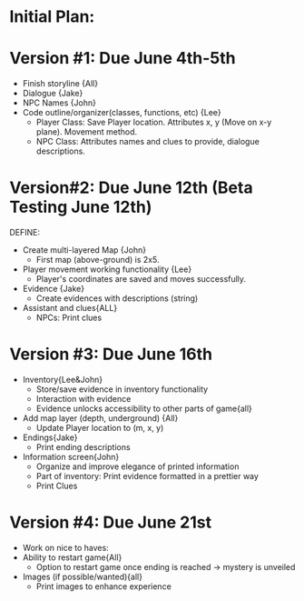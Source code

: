 # Initial Plan:

# Version #1: Due June 4th-5th
- Finish storyline {All}
- Dialogue {Jake}
- NPC Names {John}
- Code outline/organizer(classes, functions, etc) {Lee}
    - Player Class: Save Player location. Attributes x, y (Move on x-y plane). Movement method.
    - NPC Class: Attributes names and clues to provide, dialogue descriptions.

# Version#2: Due June 12th (Beta Testing June 12th)
DEFINE:
- Create multi-layered Map {John}
    - First map (above-ground) is 2x5.
- Player movement working functionality {Lee}
    - Player's coordinates are saved and moves successfully.
- Evidence {Jake}
    - Create evidences with descriptions (string)
- Assistant and clues{ALL}
    - NPCs: Print clues

# Version #3: Due June 16th
- Inventory{Lee&John}
    - Store/save evidence in inventory functionality
    - Interaction with evidence
    - Evidence unlocks accessibility to other parts of game{all}
- Add map layer (depth, underground) {All}
    - Update Player location to (m, x, y)
- Endings{Jake}
    - Print ending descriptions
- Information screen{John}
    - Organize and improve elegance of printed information
    - Part of inventory: Print evidence formatted in a prettier way
    - Print Clues

# Version #4: Due June 21st
- Work on nice to haves:
- Ability to restart game{All}
    - Option to restart game once ending is reached -> mystery is unveiled
- Images (if possible/wanted){all}
    - Print images to enhance experience
